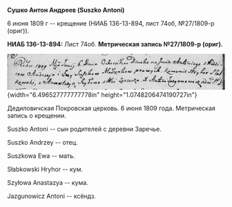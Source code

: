 **Сушко Антон Андреев (Suszko Antoni)**

6 июня 1809 г -- крещение (НИАБ 136-13-894, лист 74об, №27/1809-р
(ориг)).

**НИАБ 136-13-894:** Лист 74об. **Метрическая запись №27/1809-р
(ориг).**

![](./media/417279130e7bddb620b5ec482a05ab5adf042cfc.png){width="6.496527777777778in"
height="1.0748206474190727in"}

Дедиловичская Покровская церковь. 6 июня 1809 года. Метрическая запись о
крещении.

Suszko Antoni -- сын родителей с деревни Заречье.

Suszko Andrzey -- отец.

Suszkowa Ewa -- мать.

Słabkowski Hryhor -- кум.

Szyłowa Anastazya -- кума.

Jazgunowicz Antoni -- ксёндз.
